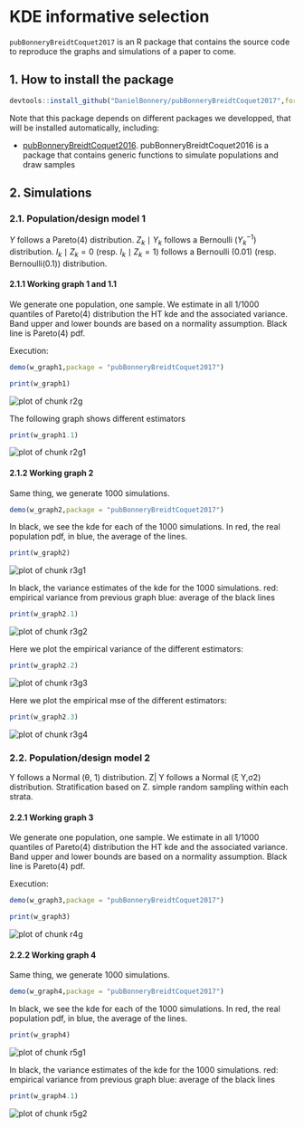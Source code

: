# KDE informative selection
`pubBonneryBreidtCoquet2017` is an R package that contains the source code to reproduce the graphs and simulations of a paper to come.

## 1. How to install the package

```r
devtools::install_github("DanielBonnery/pubBonneryBreidtCoquet2017",force=TRUE)
```

Note that this package depends on different packages we developped, that will be installed automatically, including:
* [pubBonneryBreidtCoquet2016](https://github.com/DanielBonnery/pubBonneryBreidtCoquet2017). pubBonneryBreidtCoquet2016 is a package that contains generic functions to simulate populations and draw samples

## 2. Simulations
### 2.1. Population/design model 1

$Y$ follows a Pareto(4) distribution.
$Z_k\mid Y_k$ follows a Bernoulli ($Y_k^{-1}$) distribution.
$I_k\mid Z_k=0$ (resp. $I_k\mid Z_k=1$) follows a Bernoulli (0.01) (resp. Bernoulli(0.1)) distribution.

#### 2.1.1 Working graph 1 and 1.1

We generate one population, one sample.
We estimate in all 1/1000 quantiles of Pareto(4) distribution the HT kde and the associated variance.
Band upper and lower bounds are based on a normality assumption.
Black line is Pareto(4) pdf.

Execution: 






```r
demo(w_graph1,package = "pubBonneryBreidtCoquet2017")
```


```r
print(w_graph1)
```

![plot of chunk r2g](figure/r2g-1.png)


The following graph shows different estimators

```r
print(w_graph1.1)
```

![plot of chunk r2g1](figure/r2g1-1.png)


#### 2.1.2 Working graph 2

Same thing, we generate 1000 simulations.

```r
demo(w_graph2,package = "pubBonneryBreidtCoquet2017")
```
In black, we see the kde for each of the 1000 simulations.
In red, the real population pdf, in blue, the average of the lines. 


```r
print(w_graph2)
```

![plot of chunk r3g1](figure/r3g1-1.png)


In black, the variance estimates of the kde for the 1000 simulations.
red: empirical variance from previous graph
blue: average of the black lines


```r
print(w_graph2.1)
```

![plot of chunk r3g2](figure/r3g2-1.png)

Here we plot the empirical variance of the different estimators:

```r
print(w_graph2.2)
```

![plot of chunk r3g3](figure/r3g3-1.png)

Here we plot the empirical  mse of the different estimators:

```r
print(w_graph2.3)
```

![plot of chunk r3g4](figure/r3g4-1.png)



### 2.2. Population/design model 2
Y follows a Normal (θ, 1) distribution.
Z| Y follows a Normal  (ξ Y,σ2) distribution.
Stratification based on Z. simple random sampling within each strata.

#### 2.2.1 Working graph 3

We generate one population, one sample.
We estimate in all 1/1000 quantiles of Pareto(4) distribution the HT kde and the associated variance.
Band upper and lower bounds are based on a normality assumption.
Black line is Pareto(4) pdf.

Execution: 



```r
demo(w_graph3,package = "pubBonneryBreidtCoquet2017")
```


```r
print(w_graph3)
```

![plot of chunk r4g](figure/r4g-1.png)


#### 2.2.2 Working graph 4

Same thing, we generate 1000 simulations.

```r
demo(w_graph4,package = "pubBonneryBreidtCoquet2017")
```
In black, we see the kde for each of the 1000 simulations.
In red, the real population pdf, in blue, the average of the lines. 


```r
print(w_graph4)
```

![plot of chunk r5g1](figure/r5g1-1.png)


In black, the variance estimates of the kde for the 1000 simulations.
red: empirical variance from previous graph
blue: average of the black lines


```r
print(w_graph4.1)
```

![plot of chunk r5g2](figure/r5g2-1.png)
